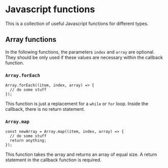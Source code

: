 # Javascript functions

This is a collection of useful Javascript functions for different types.

## Array functions

In the following functions, the parameters `index` and `array` are optional.
They should be only used if these values are necessary within the callback function.

### `Array.forEach`
```
Array.forEach((item, index, array) => {
  // do some stuff
});
```
This function is just a replacement for a `while` or `for` loop. Inside the
callback, there is no return statement.

### `Array.map`
```
const newArray = Array.map((item, index, array) => {
  // do some stuff
  return anything;
});
```
This function takes the array and returns an array of equal size. A return
statement in the callback function is required.